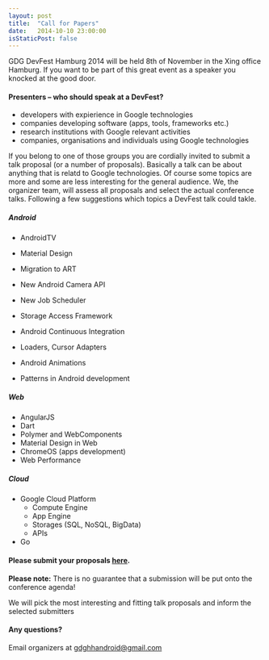 ```yaml
---
layout: post
title:  "Call for Papers"
date:   2014-10-10 23:00:00
isStaticPost: false
---
```

GDG DevFest Hamburg 2014 will be held 8th of November in the Xing office Hamburg. If you want to be part of this great event as a speaker you knocked at the good door.

#### Presenters – who should speak at a DevFest?

* developers with expierience in Google technologies
* companies developing software (apps, tools, frameworks etc.)
* research institutions with Google relevant activities
* companies, organisations and individuals using Google technologies

If you belong to one of those groups you are cordially invited to submit a talk proposal (or a number of proposals).
Basically a talk can be about anything that is relatd to Google technologies. Of course some topics are more and some are less interesting for the general audience. We, the organizer team, will assess all proposals and select the actual conference talks. Following a few suggestions which topics a DevFest talk could takle.

##### Android

* AndroidTV
* Material Design
* Migration to ART
* New Android Camera API
* New Job Scheduler
* Storage Access Framework

* Android Continuous Integration
* Loaders, Cursor Adapters
* Android Animations
* Patterns in Android development

##### Web

* AngularJS
* Dart
* Polymer and WebComponents
* Material Design in Web
* ChromeOS (apps development)
* Web Performance

##### Cloud

* Google Cloud Platform
  * Compute Engine
  * App Engine
  * Storages (SQL, NoSQL, BigData)
  * APIs
* Go


#### Please submit your proposals [here](http://goo.gl/tIMQE4).

__Please note:__ There is no guarantee that a submission will be put onto the conference agenda!<br/>

We will pick the most interesting and fitting talk proposals and inform the selected submitters

#### Any questions? 
Email organizers at [gdghhandroid@gmail.com](mailto:gdghhandroid@gmail.com)